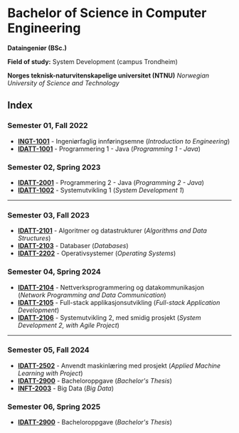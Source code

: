 # Bachelor of Science in Computer Engineering
**Dataingeniør (BSc.)**

**Field of study:** System Development (campus Trondheim)

**Norges teknisk-naturvitenskapelige universitet (NTNU)**
*Norwegian University of Science and Technology*

## Index


### Semester 01, Fall 2022

- **[INGT-1001](/edu-ntnu-ingt1001)** - Ingeniørfaglig innføringsemne (*Introduction to Engineering*)
- **[IDATT-1001](/edu-ntnu-idatt1001)** - Programmering 1 - Java (*Programming 1 - Java*)

### Semester 02, Spring 2023

- **[IDATT-2001](/edu-ntnu-idatt2001)** - Programmering 2 - Java (*Programming 2 - Java*)
- **[IDATT-1002](/edu-ntnu-idatt1002)** - Systemutvikling 1 (*System Development 1*)

------

### Semester 03, Fall 2023

- **[IDATT-2101](/edu-ntnu-idatt2101)** - Algoritmer og datastrukturer (*Algorithms and Data Structures*)
- **[IDATT-2103](/edu-ntnu-idatt2103)** - Databaser (*Databases*)
- **[IDATT-2202](/edu-ntnu-idatt2202)** - Operativsystemer (*Operating Systems*)

### Semester 04, Spring 2024

- **[IDATT-2104](/edu-ntnu-idatt2104)** - Nettverksprogrammering og datakommunikasjon (*Network Programming and Data Communication*)
- **[IDATT-2105](/edu-ntnu-idatt2105)** - Full-stack applikasjonsutvikling (*Full-stack Application Development*)
- **[IDATT-2106](/edu-ntnu-idatt2106)** - Systemutvikling 2, med smidig prosjekt (*System Development 2, with Agile Project*)

------

### Semester 05, Fall 2024

- **[IDATT-2502](/edu-ntnu-idatt2502)** - Anvendt maskinlæring med prosjekt (*Applied Machine Learning with Project*)
- **[IDATT-2900](/edu-ntnu-idatt2900)** - Bacheloroppgave (*Bachelor's Thesis*)
- **[INFT-2003](/edu-ntnu-inft2003)** - Big Data (*Big Data*)

### Semester 06, Spring 2025

- **[IDATT-2900](/edu-ntnu-idatt2900)** - Bacheloroppgave (*Bachelor's Thesis*)
